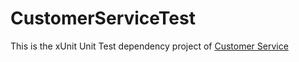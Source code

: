 # CustomerServiceTest

This is the xUnit Unit Test dependency project of [Customer Service](https://github.com/vinhngogia0906/Event_Driven_Loan_Evaluation/tree/main/CustomerService)

